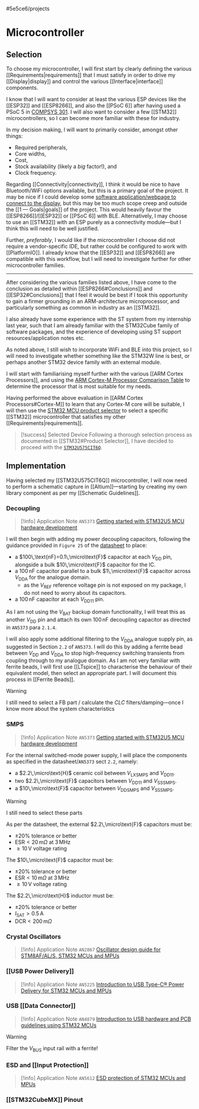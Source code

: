 #5e5ce6/projects 

# Microcontroller

## Selection

To choose my microcontroller, I will first start by clearly defining the various [[Requirements|requirements]] that I must satisfy in order to drive my [[Display|display]] and control the various [[Interface|interface]] components.

I know that I will want to consider at least the various ESP devices like the [[ESP32]] and [[ESP8266]], and also the [[PSoC 6]] after having used a PSoC 5 in [COMPSYS 301](https://docs.jamesnzl.xyz/compsys301-pathfinding-robot). I will also want to consider a few [[STM32]] microcontrollers, so I can become more familiar with these for industry.

In my decision making, I will want to primarily consider, amongst other things:

- Required peripherals,
- Core widths,
- Cost,
- Stock availability (likely a *big* factor!), and
- Clock frequency.

Regarding [[Connectivity|connectivity]], I think it would be nice to have Bluetooth/WiFi options available, but this is a primary goal of the project. It may be nice if I could develop some [software application/webpage to connect to the display](https://github.com/JamesNZL/algovision/issues/6#issuecomment-1748501046), but this may be too much scope creep and outside the [[1 —  Goals|goals]] of the project. This would heavily favour the [[ESP8266]]/[[ESP32]] or [[PSoC 6]] with BLE. Alternatively, I may choose to use an [[STM32]] with an ESP purely as a connectivity module—but I think this will need to be well justified.

Further, *preferably*, I would like if the microcontroller I choose did not require a vendor-specific IDE, but rather could be configured to work with [[PlatformIO]]. I already know that the [[ESP32]] and [[ESP8266]] are compatible with this workflow, but I will need to investigate further for other microcontroller families.

---

After considering the various families listed above, I have come to the conclusion as detailed within [[ESP8266#Conclusions]] and [[ESP32#Conclusions]] that I feel it would be best if I took this opportunity to gain a firmer grounding in an ARM-architecture microprocessor, and particularly something as common in industry as an [[STM32]].

I also already have some experience with the ST system from my internship last year, such that I am already familiar with the STM32Cube family of software packages, and the experience of developing using ST support resources/application notes etc.

As noted above, I still wish to incorporate WiFi and BLE into this project, so I will need to investigate whether something like the STM32W line is best, or perhaps another STM32 device family with an external module.

I will start with familiarising myself further with the various [[ARM Cortex Processors]], and using the [ARM Cortex-M Processor Comparison Table](https://developer.arm.com/documentation/102787/latest) to determine the processor that is most suitable for my needs.

Having performed the above evaluation in [[ARM Cortex Processors#Cortex-M]] to learn that any Cortex-M core will be suitable, I will then use the [STM32 MCU product selector](https://www.st.com/content/st_com/en/stm32-mcu-product-selector.html) to select a specific [[STM32]] microcontroller that satisfies my other [[Requirements|requirements]].

> [!success] Selected Device
> Following a thorough selection process as documented in [[STM32#Product Selector]], I have decided to proceed with the [`STM32U575CIT6Q`](https://www.digikey.co.nz/en/products/detail/stmicroelectronics/STM32U575CIT6Q/18085454).

## Implementation

Having selected my [[STM32U575CIT6Q]] microcontroller, I will now need to perform a schematic capture in [[Altium]]—starting by creating my own library component as per my [[Schematic Guidelines]].

### Decoupling

> [!info] Application Note `AN5373`
> [Getting started with STM32U5 MCU hardware development](https://www.st.com/resource/en/application_note/an5373-getting-started-with-stm32u5-mcu-hardware-development-stmicroelectronics.pdf)

I will then begin with adding my power decoupling capacitors, following the guidance provided in `Figure 25` of the [datasheet](https://www.st.com/resource/en/datasheet/stm32u575ag.pdf) to place:
- a $100\,\text{nF}=0.1\,\micro\text{F}$ capacitor at each $V_\text{DD}$ pin, alongside a bulk $10\,\micro\text{F}$ capacitor for the IC.
- a $100\,\text{nF}$ capacitor parallel to a bulk $1\,\micro\text{F}$ capacitor across $V_\text{DDA}$ for the analogue domain.
	- as the $V_\text{REF}$ reference voltage pin is not exposed on my package, I do not need to worry about its capacitors.
- a $100\,\text{nF}$ capacitor at each $V_\text{DD11}$ pin.

As I am not using the $V_\text{BAT}$ backup domain functionality, I will treat this as another $V_\text{DD}$ pin and attach its own $100\,\text{nF}$ decoupling capacitor as directed in `AN5373` para `2.1.4`.

I will also apply some additional filtering to the $V_\text{DDA}$ analogue supply pin, as suggested in Section `2.2` of `AN5373`. I will do this by adding a ferrite bead between $V_\text{DD}$ and $V_\text{DDA}$ to stop high-frequency switching transients from coupling through to my analogue domain. As I am not very familiar with ferrite beads, I will first use [[LTspice]] to characterise the behaviour of their equivalent model, then select an appropriate part. I will document this process in [[Ferrite Beads]].

> [!warning]
> I still need to select a FB part / calculate the $CLC$ filters/damping—once I know more about the system characteristics

### SMPS

> [!info] Application Note `AN5373`
> [Getting started with STM32U5 MCU hardware development](https://www.st.com/resource/en/application_note/an5373-getting-started-with-stm32u5-mcu-hardware-development-stmicroelectronics.pdf)

For the internal switched-mode power supply, I will place the components as specified in the datasheet/`AN5373` sect `2.2`, namely:
- a $2.2\,\micro\text{H}$ ceramic coil between $V_\text{LXSMPS}$ and $V_\text{DD11}$.
- two $2.2\,\micro\text{F}$ capacitors between $V_\text{DD11}$ and $V_\text{SSSMPS}$.
- a $10\,\micro\text{F}$ capacitor between $V_\text{DDSMPS}$ and $V_\text{SSSMPS}$.

> [!warning]
> I still need to select these parts

As per the datasheet, the external $2.2\,\micro\text{F}$ capacitors must be:
- $\pm 20\%$ tolerance or better
- $\text{ESR} < 20\,\text{m}\Omega$ at $3\,\text{MHz}$
- $\geq 10\,\text{V}$ voltage rating

The $10\,\micro\text{F}$ capacitor must be:
- $\pm20\%$ tolerance or better
- $\text{ESR} < 10\,\text{m}\Omega$ at $3\,\text{MHz}$
- $\geq 10\,\text{V}$ voltage rating

The $2.2\,\micro\text{H}$ inductor must be:
- $\pm 20\%$ tolerance or better
- $I_\text{SAT} > 0.5\,\text{A}$
- $\text{DCR} < 200\,\text{m}\Omega$

### Crystal Oscillators

> [!info] Application Note `AN2867`
> [Oscillator design guide for STM8AF/AL/S, STM32 MCUs and MPUs](https://www.st.com/resource/en/application_note/an2867-oscillator-design-guide-for-stm8afals-stm32-mcus-and-mpus-stmicroelectronics.pdf)

### [[USB Power Delivery]]

> [!info] Application Note `AN5225`
> [Introduction to USB Type-C® Power Delivery for STM32 MCUs and MPUs](https://www.st.com/resource/en/application_note/an5225-introduction-to-usb-typec-power-delivery-for-stm32-mcus-and-mpus-stmicroelectronics.pdf)

### USB [[Data Connector]]

> [!info] Application Note `AN4879`
> [Introduction to USB hardware and PCB guidelines using STM32 MCUs](https://www.st.com/resource/en/application_note/an4879-introduction-to-usb-hardware-and-pcb-guidelines-using-stm32-mcus-stmicroelectronics.pdf)

> [!warning]
> Filter the $V_\text{BUS}$ input rail with a ferrite!

### ESD and [[Input Protection]]

> [!info] Application Note `AN5612`
> [ESD protection of STM32 MCUs and MPUs](https://www.st.com/resource/en/application_note/an5612-esd-protection-of-stm32-mcus-and-mpus-stmicroelectronics.pdf)

### [[STM32CubeMX]] Pinout


